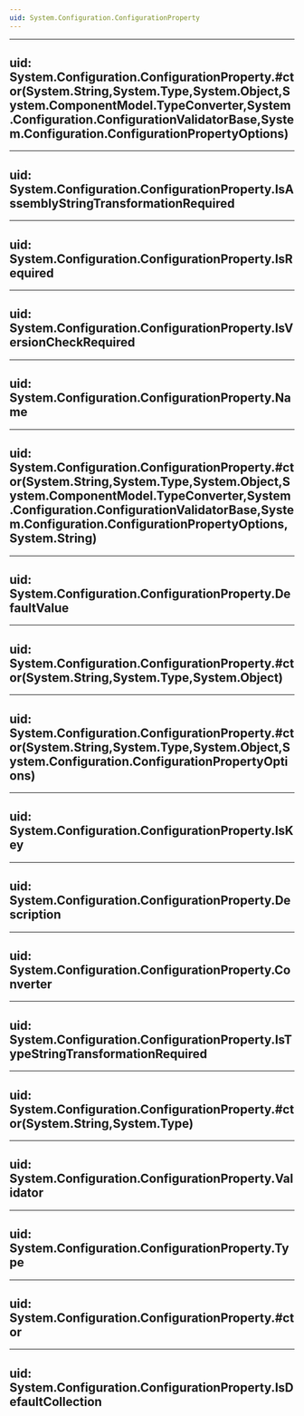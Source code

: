 ```yaml
---
uid: System.Configuration.ConfigurationProperty
---
```


---
uid: System.Configuration.ConfigurationProperty.#ctor(System.String,System.Type,System.Object,System.ComponentModel.TypeConverter,System.Configuration.ConfigurationValidatorBase,System.Configuration.ConfigurationPropertyOptions)
---

---
uid: System.Configuration.ConfigurationProperty.IsAssemblyStringTransformationRequired
---

---
uid: System.Configuration.ConfigurationProperty.IsRequired
---

---
uid: System.Configuration.ConfigurationProperty.IsVersionCheckRequired
---

---
uid: System.Configuration.ConfigurationProperty.Name
---

---
uid: System.Configuration.ConfigurationProperty.#ctor(System.String,System.Type,System.Object,System.ComponentModel.TypeConverter,System.Configuration.ConfigurationValidatorBase,System.Configuration.ConfigurationPropertyOptions,System.String)
---

---
uid: System.Configuration.ConfigurationProperty.DefaultValue
---

---
uid: System.Configuration.ConfigurationProperty.#ctor(System.String,System.Type,System.Object)
---

---
uid: System.Configuration.ConfigurationProperty.#ctor(System.String,System.Type,System.Object,System.Configuration.ConfigurationPropertyOptions)
---

---
uid: System.Configuration.ConfigurationProperty.IsKey
---

---
uid: System.Configuration.ConfigurationProperty.Description
---

---
uid: System.Configuration.ConfigurationProperty.Converter
---

---
uid: System.Configuration.ConfigurationProperty.IsTypeStringTransformationRequired
---

---
uid: System.Configuration.ConfigurationProperty.#ctor(System.String,System.Type)
---

---
uid: System.Configuration.ConfigurationProperty.Validator
---

---
uid: System.Configuration.ConfigurationProperty.Type
---

---
uid: System.Configuration.ConfigurationProperty.#ctor
---

---
uid: System.Configuration.ConfigurationProperty.IsDefaultCollection
---
